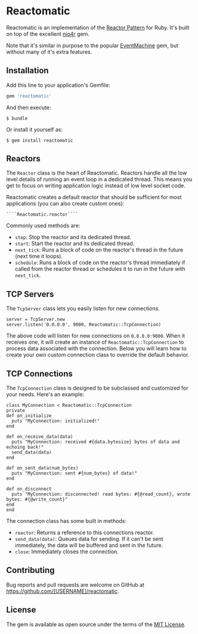 # Reactomatic

Reactomatic is an implementation of the [Reactor Pattern](https://en.wikipedia.org/wiki/Reactor_pattern) for Ruby.
It's built on top of the excellent [nio4r](https://github.com/celluloid/nio4r) gem.

Note that it's similar in purpose to the popular [EventMachine](https://github.com/eventmachine/eventmachine/) gem, but without many of it's extra features.

## Installation

Add this line to your application's Gemfile:

```ruby
gem 'reactomatic'
```

And then execute:

    $ bundle

Or install it yourself as:

    $ gem install reactomatic


## Reactors

The ````Reactor```` class is the heart of Reactomatic.
Reactors handle all the low level details of running an event loop in a dedicated thread.
This means you get to focus on writing application logic instead of low level socket code.

Reactomatic creates a default reactor that should be sufficient for most applications (you can also create custom ones):

    ````Reactomatic.reactor````
    
Commonly used methods are:

- ````stop````: Stop the reactor and its dedicated thread.
- ````start````: Start the reactor and its dedicated thread.
- ````next_tick````: Runs a block of code on the reactor's thread in the future (next time it loops).
- ````schedule````: Runs a block of code on the reactor's thread immediately if called from the reactor thread or schedules it to run in the future with ````next_tick````.

## TCP Servers

The ````TcpServer```` class lets you easily listen for new connections.

    server = TcpServer.new
    server.listen('0.0.0.0', 9000, Reactomatic::TcpConnection)

The above code will listen for new connections on ````0.0.0.0:9000````.
When it receives one, it will create an instance of ````Reactomatic::TcpConnection```` to process data associated with the connection.  Below you will learn how to create your own custom connection class to override the default behavior.

## TCP Connections

The ````TcpConnection```` class is designed to be subclassed and customized for your needs.  Here's an example:

    class MyConnection < Reactomatic::TcpConnection
    private
    def on_initialize
      puts "MyConnection: initialized!"
    end

    def on_receive_data(data)
      puts "MyConnection: received #{data.bytesize} bytes of data and echoing back!"
      send_data(data)
    end

    def on_sent_data(num_bytes)
      puts "MyConnection: sent #{num_bytes} of data!"
    end

    def on_disconnect
      puts "MyConnection: disconnected! read bytes: #{@read_count}, wrote bytes: #{@write_count}"
    end
    end

The connection class has some built in methods:

- ````reactor````: Returns a reference to this connections reactor.
- ````send_data(data)````: Queues data for sending.  If it can't be sent immediately, the data will be buffered and sent in the future.
- ````close````: Immediately closes the connection.

## Contributing

Bug reports and pull requests are welcome on GitHub at https://github.com/[USERNAME]/reactomatic.


## License

The gem is available as open source under the terms of the [MIT License](http://opensource.org/licenses/MIT).

